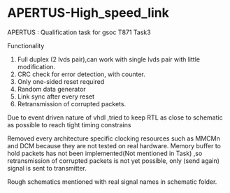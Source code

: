 # APERTUS-High_speed_link
APERTUS : Qualification task for gsoc T871 Task3

Functionality
  1. Full duplex (2 lvds pair),can work with single lvds pair with little modification.
  2. CRC check for error detection, with counter.
  3. Only one-sided reset required
  4. Random data generator
  5. Link sync after every reset
  6. Retransmission of corrupted packets.

  Due to event driven nature of vhdl ,tried to keep RTL as close to schematic as possible to reach tight timing constrains

Removed every architecture specific clocking resources such as MMCMn and DCM because they are not tested on real hardware. Memory buffer to hold packets has not been implemented(Not mentioned in Task) ,so retransmission of corrupted packets is not yet possible, only (send again) signal is sent to transmitter.

Rough schematics mentioned with real signal names in schematic folder.
